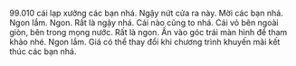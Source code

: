 99.010 cái lạp xưởng các bạn nhá. Ngậy nứt cửa ra này. Mời các bạn nhá.
Ngon lắm.
Ngon.
Rất là ngậy nhá.
Cái nào cũng to nhá. Cái vỏ bên ngoài giòn, bên trong mọng nước.
Rất là ngon.
Ấn vào góc trái màn hình để tham khảo nhé. Ngon lắm.
Giá có thể thay đổi khi chương trình khuyến mãi kết thúc các bạn nhá.